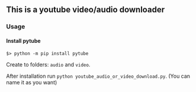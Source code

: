 ## This is a youtube video/audio downloader

### Usage

#### Install pytube



```
$> python -m pip install pytube
```
Create to folders: `audio` and `video`.

After installation run `python youtube_audio_or_video_download.py`. (You can name it as you want)
